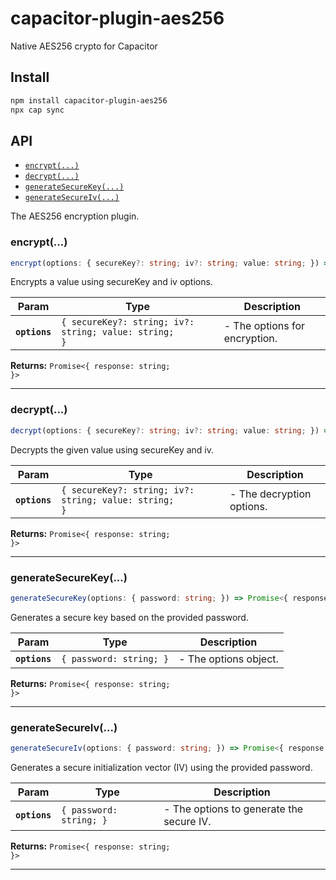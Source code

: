 # capacitor-plugin-aes256

Native AES256 crypto for Capacitor

## Install

```bash
npm install capacitor-plugin-aes256
npx cap sync
```

## API

<docgen-index>

* [`encrypt(...)`](#encrypt)
* [`decrypt(...)`](#decrypt)
* [`generateSecureKey(...)`](#generatesecurekey)
* [`generateSecureIv(...)`](#generatesecureiv)

</docgen-index>

<docgen-api>
<!--Update the source file JSDoc comments and rerun docgen to update the docs below-->

The AES256 encryption plugin.

### encrypt(...)

```typescript
encrypt(options: { secureKey?: string; iv?: string; value: string; }) => Promise<{ response: string; }>
```

Encrypts a value using secureKey and iv options.

| Param         | Type                                                             | Description                   |
| ------------- | ---------------------------------------------------------------- | ----------------------------- |
| **`options`** | <code>{ secureKey?: string; iv?: string; value: string; }</code> | - The options for encryption. |

**Returns:** <code>Promise&lt;{ response: string; }&gt;</code>

--------------------


### decrypt(...)

```typescript
decrypt(options: { secureKey?: string; iv?: string; value: string; }) => Promise<{ response: string; }>
```

Decrypts the given value using secureKey and iv.

| Param         | Type                                                             | Description               |
| ------------- | ---------------------------------------------------------------- | ------------------------- |
| **`options`** | <code>{ secureKey?: string; iv?: string; value: string; }</code> | - The decryption options. |

**Returns:** <code>Promise&lt;{ response: string; }&gt;</code>

--------------------


### generateSecureKey(...)

```typescript
generateSecureKey(options: { password: string; }) => Promise<{ response: string; }>
```

Generates a secure key based on the provided password.

| Param         | Type                               | Description           |
| ------------- | ---------------------------------- | --------------------- |
| **`options`** | <code>{ password: string; }</code> | - The options object. |

**Returns:** <code>Promise&lt;{ response: string; }&gt;</code>

--------------------


### generateSecureIv(...)

```typescript
generateSecureIv(options: { password: string; }) => Promise<{ response: string; }>
```

Generates a secure initialization vector (IV) using the provided password.

| Param         | Type                               | Description                              |
| ------------- | ---------------------------------- | ---------------------------------------- |
| **`options`** | <code>{ password: string; }</code> | - The options to generate the secure IV. |

**Returns:** <code>Promise&lt;{ response: string; }&gt;</code>

--------------------

</docgen-api>

